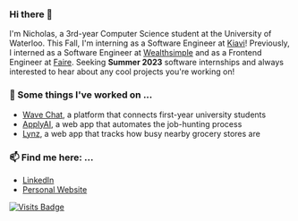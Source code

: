 ### Hi there 👋

<!--
**simineves/simineves** is a ✨ _special_ ✨ repository because its `README.md` (this file) appears on your GitHub profile.

Here are some ideas to get you started:

- 🔭 I’m currently working on ...
- 🌱 I’m currently learning ...
- 👯 I’m looking to collaborate on ...
- 🤔 I’m looking for help with ...
- 💬 Ask me about ...
- 📫 How to reach me: ...
- 😄 Pronouns: ...
- ⚡ Fun fact: ...
-->

I'm Nicholas, a 3rd-year Computer Science student at the University of Waterloo. This Fall, I'm interning as a Software Engineer at [Kiavi](https://www.kiavi.com/)! Previously, I interned as a Software Engineer at [Wealthsimple](https://www.wealthsimple.com) and as a Frontend Engineer at [Faire](https://www.faire.com/). Seeking **Summer 2023** software internships and always interested to hear about any cool projects you're working on!

### 🔭 Some things I've worked on ...
- [Wave Chat](https://wavechat.tech), a platform that connects first-year university students
- [ApplyAI](https://apply-ai.online), a web app that automates the job-hunting process
- [Lynz](https://github.com/nicholas-tao/lynz-backend), a web app that tracks how busy nearby grocery stores are
<!--
### 🌱 I’m learning ...
- Redux for state management
- More about data structures and algorithms on Coursera
-->
### 📫 Find me here: ...
- [LinkedIn](https://www.linkedin.com/in/nicholastao/)
- [Personal Website](https://nicholastao.com/)
<!--- [YouTube](https://www.youtube.com/channel/UCzSc8bhRKEKe7xEGp-5LWAg)-->
<!--
<p align="center">
    <a href="https://github.com/nicholas-tao" target="_blank"><img alt="Stats" src="https://github-readme-stats.vercel.app/api?username=nicholas-tao&count_private=true&&show_icons=true&title_color=ffc857&icon_color=8ac926&text_color=daf7dc&bg_color=151515""></a>
     <a href="https://github.com/nicholas-tao" target="_blank"><img alt="Top Langs" src="https://github-readme-stats.vercel.app/api/top-langs/?username=nicholas-tao&&show_icons=true&title_color=ffc857&icon_color=8ac926&text_color=daf7dc&bg_color=151515""/></a>
</p>
-->


<!--
![Nicholas' GitHub Stats](https://github-readme-stats.vercel.app/api?username=nicholas-tao&count_private=true)
[![Top Langs](https://github-readme-stats.vercel.app/api/top-langs/?username=nicholas-tao)](https://github.com/anuraghazra/github-readme-stats)
-->
[![Visits Badge](https://badges.pufler.dev/visits/nicholas-tao/nicholas-tao)](https://badges.pufler.dev)


